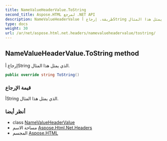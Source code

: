 ```yaml
---
title: NameValueHeaderValue.ToString
second_title: Aspose.HTML لمرجع .NET API
description: NameValueHeaderValue طريقة. إرجاع أString الذي يمثل هذا المثال.
type: docs
weight: 30
url: /ar/net/aspose.html.net.headers/namevalueheadervalue/tostring/
---
```

## NameValueHeaderValue.ToString method

إرجاع أString الذي يمثل هذا المثال.

```csharp
public override string ToString()
```

### قيمة الإرجاع

أString الذي يمثل هذا المثال.

### أنظر أيضا

* class [NameValueHeaderValue](../)
* مساحة الاسم [Aspose.Html.Net.Headers](../../namevalueheadervalue/)
* المجسم [Aspose.HTML](../../../)



